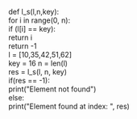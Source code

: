 def l_s(l,n,key):  
    for i in range(0, n):  
        if (l[i] == key):  
            return i  
    return -1  
l = [10,35,42,51,62]  
key =  16 
n = len(l)  
res = l_s(l, n, key)  
if(res == -1):  
    print("Element not found")  
else:  
    print("Element found at index: ", res)
